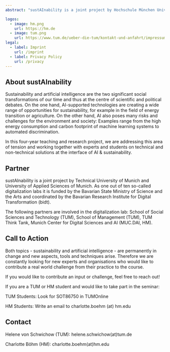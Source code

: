 ```yaml
---
abstract: "sustAInability is a joint project by Hochschule München University of Applied Sciences of Munich and Technical University of Munich. Together with interdisciplinary Master's students, we research opportunities and tackle social and environmental challenges at the intersection of AI and sustainability."

logos:
  - image: hm.png
    url: https://hm.de
  - image: tum.png
    url: https://www.tum.de/ueber-die-tum/kontakt-und-anfahrt/impressum
legal:
  - label: Imprint
    url: /imprint
  - label: Privacy Policy
    url: /privacy
---
```


## About sustAInability

Sustainability and artificial intelligence are the two significant social transformations of our time and thus at the centre of scientific and political debates. On the one hand, AI-supported technologies are creating a wide range of opportunities for sustainability, for example in the field of energy transition or agriculture. On the other hand, AI also poses many risks and challenges for the environment and society: Examples range from the high energy consumption and carbon footprint of machine learning systems to automated discrimination. 

In this four-year teaching and research project, we are addressing this area of tension and working together with experts and students on technical and non-technical solutions at the interface of AI & sustainability.

## Partner

sustAInability is a joint project by Technical University of Munich and University of Applied Sciences of Munich. As one out of ten so-called digitalization labs it is funded by the Bavarian State Ministry of Science and the Arts and coordinated by the Bavarian Research Institute for Digital Transformation (bidt).

The following partners are involved in the digitalization lab: School of Social Sciences and Technology (TUM), School of Management (TUM), TUM Think Tank, Munich Center for Digital Sciences and AI (MUC.DAI, HM).

## Call to Action

Both topics - sustainability and artificial intelligence - are permanently in change and new aspects, tools and techniques arise. Therefore we are constantly looking for new experts and organisations who would like to contribute a real world challenge from their practice to the course.

If you would like to contribute an input or challenge, feel free to reach out!

If you are a TUM or HM student and would like to take part in the seminar: 

TUM Students: Look for SOT86750 in TUMOnline 

HM Students: Write an email to charlotte.boehm (at) hm.edu

## Contact

Helene von Schwichow (TUM): helene.schwichow(at)tum.de

Charlotte Böhm (HM): charlotte.boehm(at)hm.edu


